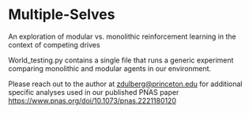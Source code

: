 # Multiple-Selves
An exploration of modular vs. monolithic reinforcement learning in the context of competing drives

World_testing.py contains a single file that runs a generic experiment comparing monolithic and modular agents in our environment.

Please reach out to the author at zdulberg@princeton.edu for additional specific analyses used in our published PNAS paper https://www.pnas.org/doi/10.1073/pnas.2221180120

